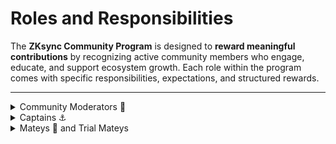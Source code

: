 # Roles and Responsibilities

The **ZKsync Community Program** is designed to **reward meaningful contributions** by recognizing active community members who engage, educate, and support ecosystem growth. Each role within the program comes with specific responsibilities, expectations, and structured rewards.

***

<details>

<summary>Community Moderators 💬</summary>

### Role Overview:

Community Moderators ensure a **welcoming, informative, and constructive environment** across ZKsync’s community platforms and channels. They serve as the first point of contact for many users, ensuring discussions remain productive and aligned with ZKsync’s core values.

### Key Responsibilities:

✔ **Community Support & Moderation** – Maintain a safe, respectful, and engaging space across ZKsync’s Discord and other community platforms.

✔ **User Assistance** – Help new and existing community members navigate the ZKsync ecosystem.

✔ **Enforce Community Guidelines** – Ensure all participants adhere to the Code of Conduct and act in line with ZKsync’s values.

✔ **Facilitate Ecosystem Discussions** – Support discussions around ZKsync updates, governance, and technical advancements.

✔ **Collaboration with Gitcoin and Discord Admins** – Work closely with Discord Admins and Gitcoin to ensure smooth community operations.

### Monthly Rewards & Expectations:

💰 **7,000 ZK Tokens** per month

📌 **Maximum Participants Per Month**: Up to 4

🔹 **Expectation**: Active daily engagement, timely responses, and moderation across core channels, daily support to the Community Program Manager (Gitcoin).

</details>

<details>

<summary>Captains ⚓</summary>

### Role Overview:

Captains take on leadership roles within the ZKsync community by **mentoring, organizing initiatives, and amplifying key messages**. They play a crucial role in shaping discussions and ensuring community-driven engagement.

### Key Responsibilities:

✔ **Lead & Mentor** – Guide community members, answer questions, and ensure a strong knowledge-sharing culture.

✔ **Organize Community Initiatives** – Plan and execute campaigns, discussions, and engagement activities.

✔ **Promote ZKsync Ecosystem Growth** – Support the discovery and adoption of new ZK Chains and dApps.

✔ **Amplify Key Messages** – Help spread awareness of important updates, governance proposals, and ecosystem advancements.

### Monthly Rewards & Expectations:

💰 **4,500 ZK Tokens** per month

📌 **Maximum Rewarded Participants Per Month**: Up to 35

🔹 **Expectation**: Consistent participation in mentorship, community initiatives, and ecosystem discussions.

</details>

<details>

<summary>Mateys 🦜 and Trial Mateys</summary>

### Role Overview:

Mateys are active contributors who **engage in community discussions, support onboarding efforts, and participate in structured activities** that help strengthen the ZKsync ecosystem.

### Key Responsibilities:

✔ **Engage in Community Conversations** – Maintain an active, positive presence in discussions, welcoming new users and providing helpful insights.

✔ **Support Awareness Campaigns** – Participate in structured marketing and engagement initiatives to spread awareness of ZKsync and its ecosystem.

✔ **Onboarding & Education** – Assist with introducing new users to ZKsync tools, features, and governance.

✔ **Participate in Ecosystem Activities** – Engage in events, AMAs, and Squads focused on governance, security, onboarding, and more.

### Monthly Rewards & Expectations:

💰 **2,250 ZK Tokens** per month

📌 **Maximum Rewarded Participants Per Month**: Up to 80

🔹 **Expectation**: Active engagement in discussions, campaigns, and structured community activities.

</details>
